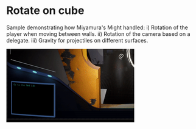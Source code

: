 # Rotate on cube

Sample demonstrating how Miyamura's Might handled:
i) Rotation of the player when moving between walls.
ii) Rotation of the camera based on a delegate.
iii) Gravity for projectiles on different surfaces.

![Rotation Demo](./Rotation-Demo.gif)